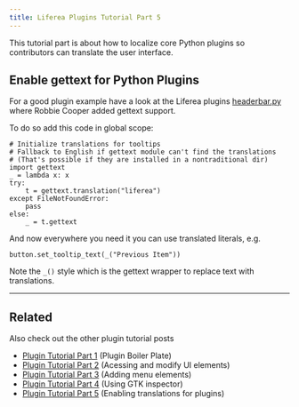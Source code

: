 ```yaml
---
title: Liferea Plugins Tutorial Part 5
---
```


This tutorial part is about how to localize core Python plugins so
contributors can translate the user interface.

## Enable gettext for Python Plugins

For a good plugin example have a look at the Liferea plugins
<a href="https://github.com/lwindolf/liferea/blob/master/plugins/headerbar.py#L30">headerbar.py</a>
where Robbie Cooper added gettext support.

To do so add this code in global scope:

    # Initialize translations for tooltips
    # Fallback to English if gettext module can't find the translations
    # (That's possible if they are installed in a nontraditional dir)
    import gettext
    _ = lambda x: x
    try:
        t = gettext.translation("liferea")
    except FileNotFoundError:
        pass
    else:
        _ = t.gettext

And now everywhere you need it you can use translated literals, e.g.

    button.set_tooltip_text(_("Previous Item"))

Note the `_()` style which is the gettext wrapper to replace text with
translations.

<hr/>

## Related

Also check out the other plugin tutorial posts

<ul>
<li><a href="/liferea/blog/Writing-Liferea-Plugins-Tutorial-Part-1">Plugin Tutorial Part 1</a> (Plugin Boiler Plate)</li>
<li><a href="/liferea/blog/Writing-Liferea-Plugins-Tutorial-Part-2">Plugin Tutorial Part 2</a> (Acessing and modify UI elements)</li>
<li><a href="/liferea/blog/Writing-Liferea-Plugins-Tutorial-Part-3">Plugin Tutorial Part 3</a> (Adding menu elements)</li>
<li><a href="/liferea/blog/Writing-Liferea-Plugins-Tutorial-Part-4">Plugin Tutorial Part 4</a> (Using GTK inspector)</li>
<li><a href="/liferea/blog/Writing-Liferea-Plugins-Tutorial-Part-5">Plugin Tutorial Part 5</a> (Enabling translations for plugins)</li>
</ul>

